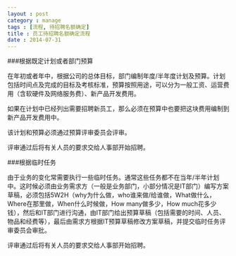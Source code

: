 ```yaml
---
layout : post
category : manage
tags : [流程, 待招聘名额确定]
title : 员工待招聘名额确定流程
date : 2014-07-31
---
```

###根据既定计划或者部门预算

在年初或者年中，根据公司的总体目标，部门编制年度/半年度计划及预算。计划包括时间点及完成的目标及考核标准，预算按照用途，可以分为一般工资、运营费用（含软硬件及网络服务费）、新产品开发费用。

如果在计划中已经列出需要招聘新员工，那么必须在预算中也要把这块费用编制到新产品开发费用中。

该计划和预算必须通过预算评审委员会评审。

评审通过后将有关人员的要求交给人事部开始招聘。

###根据临时任务

由于业务的变化常需要执行一些临时任务。通常这些任务都不在当年/半年计划中。这时候必须由业务需求方（一般是业务部门，小部分情况是IT部门）编写方案草稿，必须包括5W2H（why为什么做，who谁来做/给谁做，What做什么，Where在那里做，When什么时候做，How many做多少，How much花多少钱），然后和IT部门进行沟通，由IT部门给出预算草稿（包括需要的时间、人员、物品和经费等），最后由需求方根据IT预算草稿修改方案草稿，并提交临时任务评审委员会审批。

评审通过后将有关人员的要求交给人事部开始招聘。
